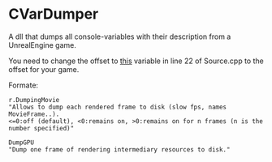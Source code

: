 # CVarDumper

A dll that dumps all console-variables with their description from a UnrealEngine game.

You need to change the offset to [this](https://github.com/EpicGames/UnrealEngine/blob/4.21/Engine/Source/Runtime/Core/Public/HAL/IConsoleManager.h#L714) variable in line 22 of Source.cpp to the offset for your game.

Formate:
```
r.DumpingMovie
"Allows to dump each rendered frame to disk (slow fps, names MovieFrame..).
<=0:off (default), <0:remains on, >0:remains on for n frames (n is the number specified)"

DumpGPU
"Dump one frame of rendering intermediary resources to disk."
```
